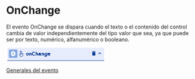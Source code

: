 # OnChange

El evento OnChange se dispara cuando el texto o el contenido del control cambia de valor independientemente del tipo valor que sea, ya que puede ser por texto, numérico, alfanumérico o booleano.

![](../../.gitbook/assets/image%20%28178%29.png)

[Generales del evento](https://docs.apphive.io/global-functions/events/generales-de-los-eventos)

